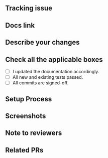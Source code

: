 <!--
Thank you for sending the PR! 
Please fill the applicable details below
Happy contributing!
-->

## Tracking issue

<!-- If your PR fixes an open issue, use `Closes #999` to link your PR with the issue. #999 stands for the issue number you are fixing -->

<!-- Remove this section if not applicable -->

<!-- Example: Closes #31 -->

## Docs link

<!-- Add documentation link built by CI jobs here, and specify the changed place. -->

## Describe your changes

<!-- List all the proposed changes in your PR -->

<!-- Mark all the applicable boxes. To mark the box as done follow the following conventions -->
<!--
[x] - Correct; marked as done
[X] - Correct; marked as done
[ ] - Not correct; marked as **not** done
-->

## Check all the applicable boxes <!-- Follow the above conventions to check the box -->

- [ ] I updated the documentation accordingly.
- [ ] All new and existing tests passed.
- [ ] All commits are signed-off.

## Setup Process

<!-- Describe how you set up this PR's environment to help maintainers reproduce your results more easily. -->

## Screenshots

<!-- Add all the screenshots which support your changes -->

## Note to reviewers

<!-- Add notes to reviewers if applicable -->

## Related PRs

<!-- Add related pull requests for reviewers to check -->

